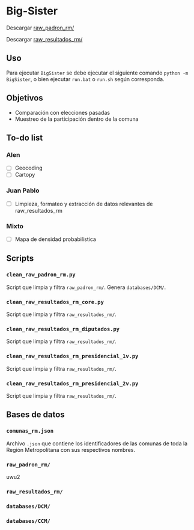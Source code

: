 # Big-Sister
Descargar [raw_padron_rm/](https://drive.google.com/drive/folders/1Xm0ZDjFSqIOI98CFnCOqA5fOttcvZqf0?usp=sharing)

Descargar [raw_resultados_rm/](https://drive.google.com/drive/folders/1neTYxtrzMGfdBsvfTE4_Y8gezdAE4F5-?usp=sharing)

## Uso
Para ejecutar `BigSister` se debe ejecutar el siguiente comando `python -m BigSister`, o bien ejecutar `run.bat` o `run.sh` según corresponda.

## Objetivos
- Comparación con elecciones pasadas
- Muestreo de la participación dentro de la comuna

## To-do list
### Alen
- [ ] Geocoding
- [ ] Cartopy

### Juan Pablo
- [ ] Limpieza, formateo y extracción de datos relevantes de raw_resultados_rm

### Mixto
- [ ] Mapa de densidad probabilística

## Scripts
### `clean_raw_padron_rm.py`
Script que limpia y filtra `raw_padron_rm/`. Genera `databases/DCM/`.

### `clean_raw_resultados_rm_core.py`
Script que limpia y filtra `raw_resultados_rm/`.

### `clean_raw_resultados_rm_diputados.py`
Script que limpia y filtra `raw_resultados_rm/`.

### `clean_raw_resultados_rm_presidencial_1v.py`
Script que limpia y filtra `raw_resultados_rm/`.

### `clean_raw_resultados_rm_presidencial_2v.py`
Script que limpia y filtra `raw_resultados_rm/`.

## Bases de datos
### `comunas_rm.json`
Archivo `.json` que contiene los identificadores de las comunas de toda la Región Metropolitana con sus respectivos nombres.

### `raw_padron_rm/`

uwu2

### `raw_resultados_rm/`

### `databases/DCM/`

### `databases/CCM/`
